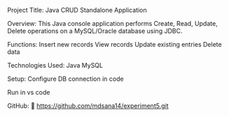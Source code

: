 Project Title: Java CRUD Standalone Application

Overview:
This Java console application performs Create, Read, Update, Delete operations on a MySQL/Oracle database using JDBC.

Functions:
Insert new records
View records
Update existing entries
Delete data

Technologies Used:
Java 
MySQL

Setup:
Configure DB connection in code

Run in vs code

GitHub:
🔗 https://github.com/mdsana14/experiment5.git

